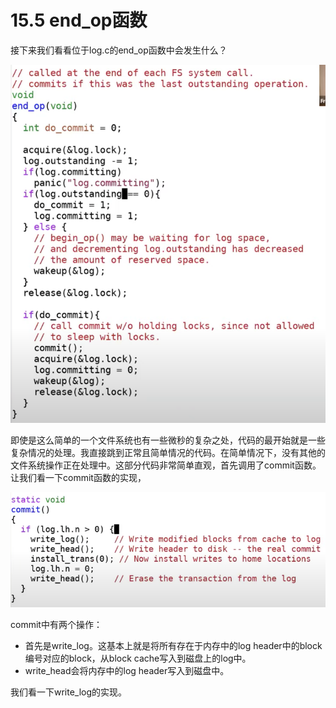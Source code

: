 # 15.5 end\_op函数

接下来我们看看位于log.c的end\_op函数中会发生什么？

![](../.gitbook/assets/image%20%28634%29.png)

即使是这么简单的一个文件系统也有一些微秒的复杂之处，代码的最开始就是一些复杂情况的处理。我直接跳到正常且简单情况的代码。在简单情况下，没有其他的文件系统操作正在处理中。这部分代码非常简单直观，首先调用了commit函数。让我们看一下commit函数的实现，

![](../.gitbook/assets/image%20%28645%29.png)

commit中有两个操作：

* 首先是write\_log。这基本上就是将所有存在于内存中的log header中的block编号对应的block，从block cache写入到磁盘上的log中。
* write\_head会将内存中的log header写入到磁盘中。

我们看一下write\_log的实现。

